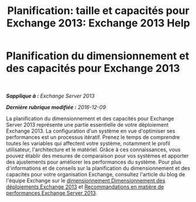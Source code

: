 ﻿---
title: 'Planification: taille et capacités pour Exchange 2013: Exchange 2013 Help'
TOCTitle: Planification du dimensionnement et des capacités pour Exchange 2013
ms:assetid: d9852860-1a4c-4162-83f1-7131432be7d6
ms:mtpsurl: https://technet.microsoft.com/fr-fr/library/Dn178505(v=EXCHG.150)
ms:contentKeyID: 54652779
ms.date: 04/24/2018
mtps_version: v=EXCHG.150
ms.translationtype: HT
---

# Planification du dimensionnement et des capacités pour Exchange 2013

 

_**Sapplique à :** Exchange Server 2013_

_**Dernière rubrique modifiée :** 2016-12-09_

La planification du dimensionnement et des capacités pour Exchange Server 2013 représente une partie essentielle de votre déploiement Exchange 2013. La configuration d'un système en vue d'optimiser ses performances est un processus itératif. Prenez le temps de comprendre toutes les variables qui affectent votre système, notamment le profil utilisateur, l'architecture et le matériel. Grâce à ces connaissances, vous pouvez établir des mesures de comparaison pour vos systèmes et apporter des ajustements pour améliorer les performances du système. Pour plus d'informations et de conseils sur la planification du dimensionnement et des capacités pour votre organisation Exchange, consultez l'article du blog de l'équipe Exchange sur le [dimensionnement Dimensionnement des déploiements Exchange 2013](https://go.microsoft.com/fwlink/p/?linkid=301990) et [Recommandations en matière de performances Exchange Server 2013](exchange-server-2013-performance-recommendations-exchange-2013-help.md).

